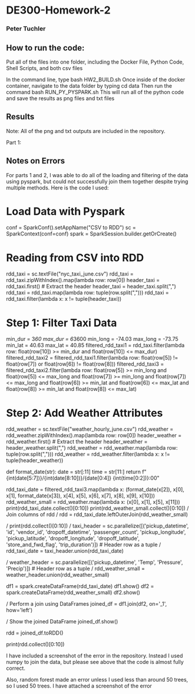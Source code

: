# DE300-Homework-2
### Peter Tuchler

## How to run the code:
Put all of the files into one folder, including the Docker File, Python Code, Shell Scripts, and both csv files

In the command line, type bash HW2_BUILD.sh
Once inside of the docker container, navigate to the data folder by typing cd data
Then run the command bash RUN_PY_PYSPARK.sh
This will run all of the python code and save the results as png files and txt files

## Results

Note: All of the png and txt outputs are included in the repository.

Part 1:

## Notes on Errors
For parts 1 and 2, I was able to do all of the loading and filtering of the data using pyspark, but could not successfully join them together despite trying multiple methods. Here is the code I used:
# Load Data with Pyspark
conf = SparkConf().setAppName("CSV to RDD")
sc = SparkContext(conf=conf)
spark = SparkSession.builder.getOrCreate()

# Reading from CSV into RDD
rdd_taxi = sc.textFile("nyc_taxi_june.csv")
rdd_taxi = rdd_taxi.zipWithIndex().map(lambda row: row[0])
header_taxi = rdd_taxi.first()  # Extract the header
header_taxi = header_taxi.split(",")
rdd_taxi = rdd_taxi.map(lambda row: tuple(row.split(",")))
rdd_taxi = rdd_taxi.filter(lambda x: x != tuple(header_taxi))

# Step 1: Filter Taxi Data
min_dur = 3*60
max_dur = 6*3600
min_long = -74.03
max_long = -73.75
min_lat = 40.63
max_lat = 40.85
filtered_rdd_taxi1 = rdd_taxi.filter(lambda row: float(row[10]) >= min_dur and float(row[10]) <= max_dur)
filtered_rdd_taxi2 = filtered_rdd_taxi1.filter(lambda row: float(row[5]) != float(row[7]) or float(row[6]) != float(row[8]))
filtered_rdd_taxi3 = filtered_rdd_taxi2.filter(lambda row: float(row[5]) >= min_long and float(row[5]) <= max_long and float(row[7]) >= min_long and float(row[7]) <= max_long and float(row[6]) >= min_lat and float(row[6]) <= max_lat and float(row[8]) >= min_lat and float(row[8]) <= max_lat)

# Step 2: Add Weather Attributes
rdd_weather = sc.textFile("weather_hourly_june.csv")
rdd_weather = rdd_weather.zipWithIndex().map(lambda row: row[0])
header_weather = rdd_weather.first()  # Extract the header
header_weather = header_weather.split(",")
rdd_weather = rdd_weather.map(lambda row: tuple(row.split(",")))
rdd_weather = rdd_weather.filter(lambda x: x != tuple(header_weather))

def format_date(str):
  date = str[:11]
  time = str[11:]
  return f"{int(date[5:7])}/{int(date[8:10])}/{date[0:4]} {int(time[0:2])}:00"

rdd_taxi_date = filtered_rdd_taxi3.map(lambda x: (format_date(x[2]), x[0], x[1], format_date(x[3]), x[4], x[5], x[6], x[7], x[8], x[9], x[10]))
rdd_weather_small = rdd_weather.map(lambda x: (x[0], x[1], x[5], x[11]))
print(rdd_taxi_date.collect()[0:10])
print(rdd_weather_small.collect()[0:10])
/ Join columns of rdd
/ rdd = rdd_taxi_date.leftOuterJoin(rdd_weather_small)

/ print(rdd.collect()[0:10])
/ taxi_header = sc.parallelize([('pickup_datetime', 'id', 'vendor_id', 'dropoff_datetime', 'passenger_count', 'pickup_longitude', 'pickup_latitude', 'dropoff_longitude', 'dropoff_latitude', 'store_and_fwd_flag', 'trip_duration')])  # Header row as a tuple
/ rdd_taxi_date = taxi_header.union(rdd_taxi_date)

/ weather_header = sc.parallelize([('pickup_datetime', 'Temp', 'Pressure', 'Precip')])  # Header row as a tuple
/ rdd_weather_small = weather_header.union(rdd_weather_small)

df1 = spark.createDataFrame(rdd_taxi_date)
df1.show()
df2 = spark.createDataFrame(rdd_weather_small)
df2.show()

/ Perform a join using DataFrames
joined_df = df1.join(df2, on='_1', how='left')

/ Show the joined DataFrame
joined_df.show()

rdd = joined_df.toRDD()

print(rdd.collect()[0:10])

I have included a screenshot of the error in the repository. Instead I used numpy to join the data, but please see above that the code is almost fully correct.

Also, random forest made an error unless I used less than around 50 trees, so I used 50 trees. I have attached a screenshot of the error

